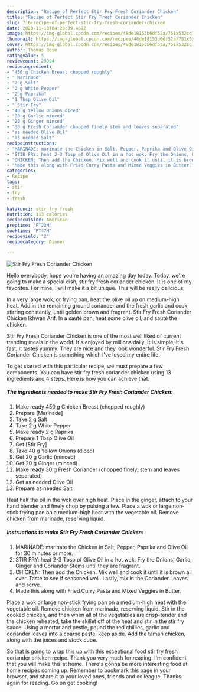 ```yaml
---
description: "Recipe of Perfect Stir Fry Fresh Coriander Chicken"
title: "Recipe of Perfect Stir Fry Fresh Coriander Chicken"
slug: 716-recipe-of-perfect-stir-fry-fresh-coriander-chicken
date: 2020-11-10T04:20:39.469Z
image: https://img-global.cpcdn.com/recipes/48de18153b6df52a/751x532cq70/stir-fry-fresh-coriander-chicken-recipe-main-photo.jpg
thumbnail: https://img-global.cpcdn.com/recipes/48de18153b6df52a/751x532cq70/stir-fry-fresh-coriander-chicken-recipe-main-photo.jpg
cover: https://img-global.cpcdn.com/recipes/48de18153b6df52a/751x532cq70/stir-fry-fresh-coriander-chicken-recipe-main-photo.jpg
author: Thomas Rose
ratingvalue: 5
reviewcount: 29994
recipeingredient:
- "450 g Chicken Breast chopped roughly"
- " Marinade"
- "2 g Salt"
- "2 g White Pepper"
- "2 g Paprika"
- "1 Tbsp Olive Oil"
- " Stir Fry"
- "40 g Yellow Onions diced"
- "20 g Garlic minced"
- "20 g Ginger minced"
- "30 g Fresh Coriander chopped finely stem and leaves separated"
- "as needed Olive Oil"
- "as needed Salt"
recipeinstructions:
- "MARINADE: marinate the Chicken in Salt, Pepper, Paprika and Olive Oil for 30 minutes or more."
- "STIR FRY: heat 2-3 Tbsp of Olive Oil in a hot wok. Fry the Onions, Garlic, Ginger and Coriander Stems until they are fragrant."
- "CHICKEN: Then add the Chicken. Mix well and cook it until it is brown all over. Taste to see if seasoned well. Lastly, mix in the Coriander Leaves and serve."
- "Made this along with Fried Curry Pasta and Mixed Veggies in Butter."
categories:
- Recipe
tags:
- stir
- fry
- fresh

katakunci: stir fry fresh 
nutrition: 113 calories
recipecuisine: American
preptime: "PT23M"
cooktime: "PT47M"
recipeyield: "2"
recipecategory: Dinner

---
```



![Stir Fry Fresh Coriander Chicken](https://img-global.cpcdn.com/recipes/48de18153b6df52a/751x532cq70/stir-fry-fresh-coriander-chicken-recipe-main-photo.jpg)

Hello everybody, hope you're having an amazing day today. Today, we're going to make a special dish, stir fry fresh coriander chicken. It is one of my favorites. For mine, I will make it a bit unique. This will be really delicious.

In a very large wok, or frying pan, heat the olive oil up on medium-high heat. Add in the remaining ground coriander and the fresh garlic and cook, stirring constantly, until golden brown and fragrant. Stir Fry Fresh Coriander Chicken Ikhwan Arif. In a sauté pan, heat some olive oil, and sauté the chicken.

Stir Fry Fresh Coriander Chicken is one of the most well liked of current trending meals in the world. It's enjoyed by millions daily. It is simple, it's fast, it tastes yummy. They are nice and they look wonderful. Stir Fry Fresh Coriander Chicken is something which I've loved my entire life.


To get started with this particular recipe, we must prepare a few components. You can have stir fry fresh coriander chicken using 13 ingredients and 4 steps. Here is how you can achieve that.

<!--inarticleads1-->

##### The ingredients needed to make Stir Fry Fresh Coriander Chicken:

1. Make ready 450 g Chicken Breast (chopped roughly)
1. Prepare  [Marinade]
1. Take 2 g Salt
1. Take 2 g White Pepper
1. Make ready 2 g Paprika
1. Prepare 1 Tbsp Olive Oil
1. Get  [Stir Fry]
1. Take 40 g Yellow Onions (diced)
1. Get 20 g Garlic (minced)
1. Get 20 g Ginger (minced)
1. Make ready 30 g Fresh Coriander (chopped finely, stem and leaves separated)
1. Get as needed Olive Oil
1. Prepare as needed Salt


Heat half the oil in the wok over high heat. Place in the ginger, attach to your hand blender and finely chop by pulsing a few. Place a wok or large non-stick frying pan on a medium-high heat with the vegetable oil. Remove chicken from marinade, reserving liquid. 

<!--inarticleads2-->

##### Instructions to make Stir Fry Fresh Coriander Chicken:

1. MARINADE: marinate the Chicken in Salt, Pepper, Paprika and Olive Oil for 30 minutes or more.
1. STIR FRY: heat 2-3 Tbsp of Olive Oil in a hot wok. Fry the Onions, Garlic, Ginger and Coriander Stems until they are fragrant.
1. CHICKEN: Then add the Chicken. Mix well and cook it until it is brown all over. Taste to see if seasoned well. Lastly, mix in the Coriander Leaves and serve.
1. Made this along with Fried Curry Pasta and Mixed Veggies in Butter.


Place a wok or large non-stick frying pan on a medium-high heat with the vegetable oil. Remove chicken from marinade, reserving liquid. Stir in the cooked chicken, and then when all of the vegetables are crisp-tender and the chicken reheated, take the skillet off of the heat and stir in the stir fry sauce. Using a mortar and pestle, pound the red chillies, garlic and coriander leaves into a coarse paste; keep aside. Add the tamari chicken, along with the juices and stock cube. 

So that is going to wrap this up with this exceptional food stir fry fresh coriander chicken recipe. Thank you very much for reading. I'm confident that you will make this at home. There's gonna be more interesting food at home recipes coming up. Remember to bookmark this page in your browser, and share it to your loved ones, friends and colleague. Thanks again for reading. Go on get cooking!
